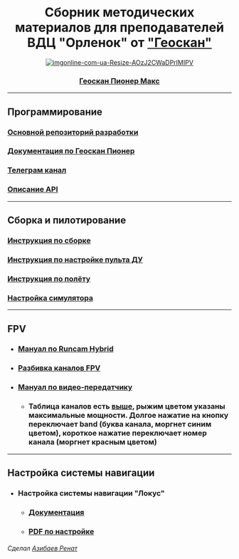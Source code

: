 
<div align="center">

  # Сборник методических материалов для преподавателей <br> ВДЦ "Орленок" от <a href="https://geoscan.aero">"Геоскан"</a>
  
<a href="https://www.geoscan.aero/ru/products/pioneer/max">![imgonline-com-ua-Resize-AOzJ2CWaDPrIMIPV](https://user-images.githubusercontent.com/37597315/131404720-10cce2aa-12ad-4ff6-8d09-3046036c1f43.jpg)

### [Геоскан Пионер Макс](https://www.geoscan.aero/ru/products/pioneer/max)
  
</div>

-----------------
## Программирование
### [Основной репозиторий разработки](https://github.com/geoscan/geoscan_pioneer_max)
### [Документация по Геоскан Пионер](https://docs.geoscan.aero/ru/master/index.html#)
### [Телеграм канал](https://t.me/GeoscanPioneer)
### [Описание API](https://github.com/geoscan/geoscan_pioneer_max/tree/master/api-docs)
-----------------
## Сборка и пилотирование
### [Инструкция по сборке](https://docs.geoscan.aero/ru/master/instructions/pioneer-max/const/max-const_main.html)
### [Инструкция по настройке пульта ДУ](https://docs.geoscan.aero/ru/master/instructions/pioneer-max/flight/rc_unit.html)
### [Инструкция по полёту](https://docs.geoscan.aero/ru/master/instructions/pioneer-max/flight/flight_preparation.html)
### [Настройка симулятора](https://docs.geoscan.aero/ru/master/instructions/pioneer-max/flight/simulator.html)
-----------------
## FPV
- ### [Мануал по Runcam Hybrid](https://www.runcam.com/download/Hybrid/RC_Hybrid_Manual_EN.pdf)
- ### [Разбивка каналов FPV](https://github.com/Slond/orlyonok_geoscan/blob/main/FAQ/Разбивка%20каналов%20FPV.xlsx)
- ### [Мануал по видео-передатчику](https://www.runcam.com/download/RunCam_TX200U_manual.pdf)
  - ### Таблица каналов есть [выше](https://github.com/Slond/orlyonok_geoscan/blob/main/FAQ/Разбивка%20каналов%20FPV.xlsx), рыжим цветом указаны максимальные мощности. Долгое нажатие на кнопку переключает band (буква канала, моргнет синим цветом), короткое нажатие переключает номер канала (моргнет красным цветом)
-----------------
## Настройка системы навигации

- ### Настройка системы навигации "Локус"
  - ### [Документация](https://pioneer-doc.readthedocs.io/ru/master/module/indoor_nav_lokus.html)
  - ### [PDF по настройке](https://dl.geoscan.aero/pioneer/upload/Docs/User_manual_Locus.pdf)



###### Сделал [Азибаев Ренат](t.me/azibaev_renat)
